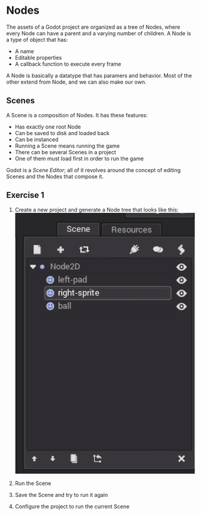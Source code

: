 # Nodes

The assets of a Godot project are organized as a tree of Nodes, where every Node can have a parent and a varying number of children. A Node is a type of object that has:
- A name
- Editable properties
- A callback function to execute every frame

A Node is basically a datatype that has paramers and behavior. Most of the other extend from Node, and we can also make our own.

## Scenes

A Scene is a composition of Nodes. It has these features:
- Has exactly one root Node
- Can be saved to disk and loaded back
- Can be instanced
- Running a Scene means running the game
- There can be several Scenes in a project
- One of them must load first in order to run the game

Godot is a *Scene Editor*; all of it revolves around the concept of editing Scenes and the Nodes that compose it.

## Exercise 1

1. Create a new project and generate a Node tree that looks like this:
![scene tree](img/pong-tree.png)

4. Run the Scene
5. Save the Scene and try to run it again
6. Configure the project to run the current Scene
